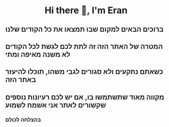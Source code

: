 <h1 align="center">Hi there 👋, I'm Eran</h1>

<h2> ברוכים הבאים למקום שבו תמצאו את כל הקודים שלנו  </h2>
<h2> המטרה של האתר הזה זה לתת לכם לגשת לכל הקודים לא משנה מאיפה ומתי </h2>
<h2> כשאתם נתקעים ולא סגורים לגבי משהו, תוכלו להיעזר באתר הזה </h2>
<h2> מקווה מאוד שתשתמשו בו, אם יש לכם רעיונות נוספים שקשורים לאתר אני אשמח לשמוע</h2>
<h3> בהצלחה לכולם </h3>

